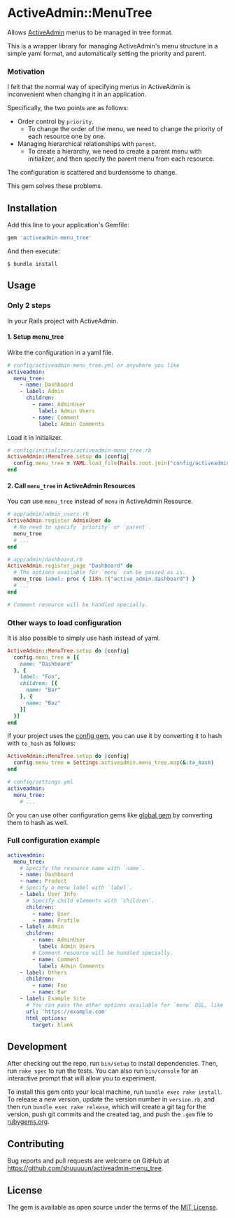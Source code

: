 # ActiveAdmin::MenuTree

<!-- TODO: badge -->

Allows [ActiveAdmin](https://github.com/activeadmin/activeadmin) menus to be managed in tree format.

This is a wrapper library for managing ActiveAdmin's menu structure in a simple yaml format, and automatically setting the priority and parent.

### Motivation

I felt that the normal way of specifying menus in ActiveAdmin is inconvenient when changing it in an application.

Specifically, the two points are as follows:
- Order control by `priority`.
  - To change the order of the menu, we need to change the priority of each resource one by one.
- Managing hierarchical relationships with `parent`.
  - To create a hierarchy, we need to create a parent menu with initializer, and then specify the parent menu from each resource.

The configuration is scattered and burdensome to change.

This gem solves these problems.

## Installation

Add this line to your application's Gemfile:

```ruby
gem 'activeadmin-menu_tree'
```

And then execute:

    $ bundle install

## Usage

### Only 2 steps

In your Rails project with ActiveAdmin.

#### 1. Setup menu_tree

Write the configuration in a yaml file.
```yaml
# config/activeadmin-menu_tree.yml or anywhere you like
activeadmin:
  menu_tree:
    - name: Dashboard
    - label: Admin
      children:
        - name: AdminUser
          label: Admin Users
        - name: Comment
          label: Admin Comments
```

Load it in initializer.
```ruby
# config/initializers/activeadmin-menu_tree.rb
ActiveAdmin::MenuTree.setup do |config|
  config.menu_tree = YAML.load_file(Rails.root.join("config/activeadmin-menu_tree.yml"))["activeadmin"]["menu_tree"]
end
```

#### 2. Call `menu_tree` in ActiveAdmin Resources

You can use `menu_tree` instead of `menu` in ActiveAdmin Resource.
```ruby
# app/admin/admin_users.rb
ActiveAdmin.register AdminUser do
  # No need to specify `priority` or `parent`.
  menu_tree
  # ...
end

# app/admin/dashboard.rb
ActiveAdmin.register_page "Dashboard" do
  # The options available for `menu` can be passed as is.
  menu_tree label: proc { I18n.t("active_admin.dashboard") }
  # ...
end

# Comment resource will be handled specially.
```

### Other ways to load configuration

It is also possible to simply use hash instead of yaml.
```ruby
ActiveAdmin::MenuTree.setup do |config|
  config.menu_tree = [{
    name: "Dashboard"
  }, {
    label: "Foo",
    children: [{
      name: "Bar"
    }, {
      name: "Baz"
    }]
  }]
end
```

If your project uses the [config gem](https://github.com/rubyconfig/config), you can use it by converting it to hash with `to_hash` as follows:
```ruby
ActiveAdmin::MenuTree.setup do |config|
  config.menu_tree = Settings.activeadmin.menu_tree.map(&:to_hash)
end
```
```yaml
# config/settings.yml
activeadmin:
  menu_tree:
    # ...
```

Or you can use other configuration gems like [global gem](https://github.com/railsware/global) by converting them to hash as well.

### Full configuration example
```yaml
activeadmin:
  menu_tree:
    # Specify the resource name with `name`.
    - name: Dashboard
    - name: Product
    # Specify a menu label with `label`.
    - label: User Info
      # Specify child elements with `children`.
      children:
        - name: User
        - name: Profile
    - label: Admin
      children:
        - name: AdminUser
          label: Admin Users
        # Comment resource will be handled specially.
        - name: Comment
          label: Admin Comments
    - label: Others
      children:
        - name: Foo
        - name: Bar
    - label: Example Site
      # You can pass the other options available for `menu` DSL, like `url`, `html_options`.
      url: 'https://example.com'
      html_options:
        target: blank
```

## Development

After checking out the repo, run `bin/setup` to install dependencies. Then, run `rake spec` to run the tests. You can also run `bin/console` for an interactive prompt that will allow you to experiment.

To install this gem onto your local machine, run `bundle exec rake install`. To release a new version, update the version number in `version.rb`, and then run `bundle exec rake release`, which will create a git tag for the version, push git commits and the created tag, and push the `.gem` file to [rubygems.org](https://rubygems.org).

## Contributing

Bug reports and pull requests are welcome on GitHub at https://github.com/shuuuuun/activeadmin-menu_tree.

## License

The gem is available as open source under the terms of the [MIT License](https://opensource.org/licenses/MIT).

